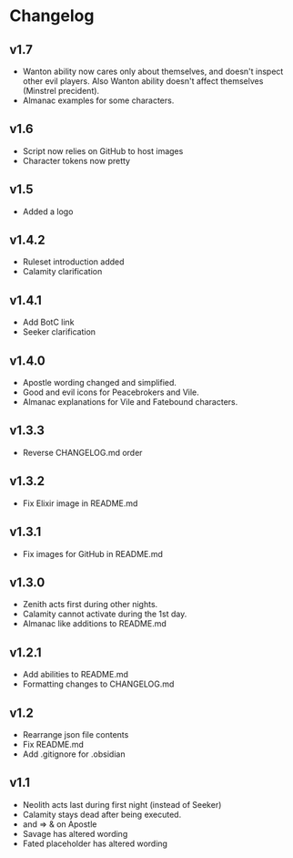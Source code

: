 # Changelog
## v1.7
* Wanton ability now cares only about themselves, and doesn't inspect other evil players. Also Wanton ability doesn't affect themselves (Minstrel precident).
* Almanac examples for some characters.
## v1.6
* Script now relies on GitHub to host images
* Character tokens now pretty
## v1.5
* Added a logo
## v1.4.2
* Ruleset introduction added
* Calamity clarification
## v1.4.1
* Add BotC link
* Seeker clarification
## v1.4.0
* Apostle wording changed and simplified.
* Good and evil icons for Peacebrokers and Vile.
* Almanac explanations for Vile and Fatebound characters.
## v1.3.3
* Reverse CHANGELOG.md order
## v1.3.2
* Fix Elixir image in README.md
## v1.3.1
* Fix images for GitHub in README.md
## v1.3.0
* Zenith acts first during other nights.
* Calamity cannot activate during the 1st day.
* Almanac like additions to README.md
## v1.2.1
* Add abilities to README.md
* Formatting changes to CHANGELOG.md
## v1.2
* Rearrange json file contents
* Fix README.md
* Add .gitignore for .obsidian
## v1.1
* Neolith acts last during first night (instead of Seeker)
* Calamity stays dead after being executed.
* and => & on Apostle
* Savage has altered wording
* Fated placeholder has altered wording